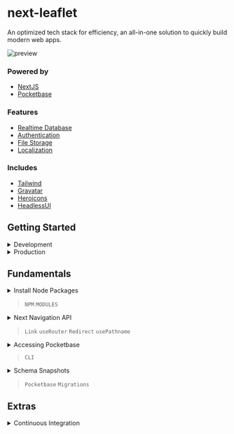 
# next-leaflet

An optimized tech stack for efficiency, an all-in-one solution to quickly build modern web apps.

![preview](https://i.imgur.com/oulW1VO.png)



### Powered by

- [NextJS](https://nextjs.org)
- [Pocketbase](https://pocketbase.io)



### Features

- [Realtime Database](https://pocketbase.io)
- [Authentication](https://pocketbase.io/docs/authentication/)
- [File Storage](https://pocketbase.io/docs/files-handling/)
- [Localization](https://next-intl-docs.vercel.app)



### Includes

- [Tailwind](https://tailwindcss.com)
- [Gravatar](https://gravatar.com)
- [Heroicons](https://heroicons.com)
- [HeadlessUI](https://headlessui.com)



## Getting Started

<details><summary>Development</summary>

### Dependencies

- Install docker and docker compose.
    
    - Windows: [Docker Desktop](https://www.docker.com/get-started/)
    - Linux: [Guide from Digital Ocean](https://www.digitalocean.com/community/tutorials/how-to-install-and-use-docker-compose-on-ubuntu-22-04)
    - Ubuntu >20.04: [Guide from Thijmen Heuvelink](https://wiki.thijmenheuvelink.nl/linux/install-docker)

### Development

> Ensure that you've [cloned](https://git-scm.com/docs/git-clone) the repository and are on the correct path. 

#### Start

``` docker compose up ```

The stack is now accessible on your preferred browser at http://localhost:3000, the pocketbase interface can be found at http://localhost:3000/pb/\_

#### Stop

To stop the stack from running simply execute the ` CTRL + C ` shortcut.

</details>



<details><summary>Production</summary>

### Preparation

1. Create a ` .env ` file:
   - Locate the ` .env.sample ` file in your project directory.
   - Duplicate or copy the contents of this file.
   - Rename the duplicate or copied file to ` .env `. 

2. Configure the environment variable:
   - Open the ` .env ` file in a text editor.
   - Locate the line that defines the ` PRODUCTION ` variable.
   - Set the value of ` PRODUCTION ` to ` "true" ` (include the quotes).

### Production

#### Start

> Unlike in the development steps we now add the  ` -d ` flag which makes the service run in the background.

``` docker compose up -d ```

The stack is now accessible on your preferred browser at http://localhost:3000 or on a differently defined port as stated in the `.env` file, the pocketbase interface can be found at http://localhost:3000/pb/\_



#### Stop

``` docker compose down ```

</details>



## Fundamentals

<details><summary>Install Node Packages</summary>

#### Install

``` docker compose exec next npm i -D <package> ```

#### Remove

``` docker compose exec next npm r <package> ```

</details>

> ` NPM ` ` MODULES `


<details><summary>Next Navigation API</summary>

Instead of using `next/navigation` you should opt for the helper at ` @helpers/navigation `, this is a replacement required by ` next-intl ` it offers the same functionality.

</details>

> ` Link ` ` useRouter ` ` Redirect ` ` usePathname `


<details><summary>Accessing Pocketbase</summary>

Pocketbase has a client executable, below is an example that outputs all available commands. You can learn more on how to use it [here](https://pocketbase.io/docs).

``` docker compose exec pocketbase pocketbase --help ```

</details>

> ` CLI `


<details><summary>Schema Snapshots</summary>

Executing the following will generate a schema snapshot in ` src/backend/migrations `, note that this process does not save any collection data.

``` docker compose exec pocketbase pocketbase migrate collections ```

</details>

> ` Pocketbase ` ` Migrations `



## Extras

<details><summary>Continuous Integration</summary>

### Preparation

> The workflow has been set up to connect to any VPS via SSH as defined in the Repository Secrets.

1. Install docker and docker compose on your VPS.
    
    - Windows: [Docker Desktop](https://www.docker.com/get-started/)
    - Linux: [Guide from Digital Ocean](https://www.digitalocean.com/community/tutorials/how-to-install-and-use-docker-compose-on-ubuntu-22-04)
    - Ubuntu >20.04: [Guide from Thijmen Heuvelink](https://wiki.thijmenheuvelink.nl/linux/install-docker)

2. Setup a Runner on GitHub

    1. Create a new Runner
    
        - Navigate to ` Settings > Actions > Runners `

            > To set up a new self-hosted runner, follow the instructions provided by GitHub to configure the runner to listen for jobs. It is advisable to install it as a service.

    2. Define environment variables
    
        - Navigate and create new secrets in `Settings > Secrets and variables > Actions`

            Name|Expects|Description
            -|-|-
            SSH_KEY|Private Key|Generated private ssh-key which will beused    to access the VPS.
            SSH_HOST|IP Address|The address of your VPS that runs theGitHub    Actions Runner.
            SSH_USER|Username|System user which should be utilized for deployments.
            SSH_PORT|Port Number|The port that will be used to connectwith     the VPS, default is 22.
            APP_ENV|Environment|Contents of the ` .env ` file withadjusted     values for deployment.

### Activation

Define the branch in `.github/deploy.yml` and modify it from being ` disabled ` to an existing branch. Any modifications made to that particular branch will automatically trigger the Action, deploying your stack to your VPS.

</details>